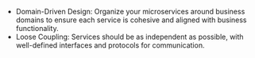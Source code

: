 - Domain-Driven Design: Organize your microservices around business domains to ensure each service is cohesive and aligned with business functionality.
- Loose Coupling: Services should be as independent as possible, with well-defined interfaces and protocols for communication.
    